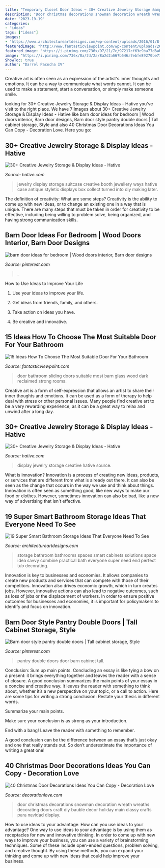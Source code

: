 ```yaml
---
title: "Temporary Closet Door Ideas ~ 30+ Creative Jewelry Storage &amp; Display Ideas"
description: "Door christmas decorations snowman decoration wreath wreaths decorating doors craft diy bauble decor holiday main classy crafts para navidad display"
date: "2023-10-19"
categories:
- "ideas"
tags: ["ideas"]
images:
- "https://www.architectureartdesigns.com/wp-content/uploads/2016/01/8-30-630x701.jpg"
featuredImage: "http://www.fantasticviewpoint.com/wp-content/uploads/2016/10/Pure-Design-Interiors_Rosenberg-Residence_10.jpg.rend_.hgtvcom.1280.1920-634x951.jpeg"
featured_image: "https://i.pinimg.com/736x/97/21/7c/97217cf63c9ba77d3ab15a609a4c9bff--style-pantry-double-doors.jpg"
image: "https://i.pinimg.com/736x/8a/2d/2a/8a2d2a667b546a7ebfe89270be7157b0.jpg"
ShowToc: true
author: "Darrel Pacocha IV"
---
```



Creative art is often seen as an expression of the artist's inner thoughts and emotions. It can be a way to communicate what words cannot. It can be used to make a statement, start a conversation, or simply make someone smile.

	

		
looking for 30+ Creative Jewelry Storage &amp; Display Ideas - Hative you've visit to the right place. We have 7 Images about 30+ Creative Jewelry Storage &amp; Display Ideas - Hative like barn door ideas for bedroom | Wood doors interior, Barn door designs, Barn door style pantry double doors | Tall cabinet storage, Style and also 40 Christmas Door Decorations Ideas You Can Copy - Decoration Love. Here you go:
		
    
## 30+ Creative Jewelry Storage &amp; Display Ideas - Hative

<img loading=lazy src="https://hative.com/wp-content/uploads/2015/01/jewelry-storage-display-ideas/35-vintage-suitcase-jewelry-storage.jpg" onerror="this.onerror=null;this.src='https://tse1.mm.bing.net/th?id=OIP.-n6g8CTWpb8rThBtSNvKlAHaJ4&amp;pid=15.1';" alt="30+ Creative Jewelry Storage &amp; Display Ideas - Hative">

_Source: hative.com_

>jewelry display storage suitcase creative booth jewellery ways hative case antique styletic displays box collect turned into diy making later. 

	

The definition of creativity: What are some steps?
Creativity is the ability to come up with new ideas, or to change an existing one in a way that is unique. There are many steps that must be taken in order for creativity to be effective, including being willing to problem solve, being organized, and having strong communication skills.

    
## Barn Door Ideas For Bedroom | Wood Doors Interior, Barn Door Designs

<img loading=lazy src="https://i.pinimg.com/736x/8a/2d/2a/8a2d2a667b546a7ebfe89270be7157b0.jpg" onerror="this.onerror=null;this.src='https://tse1.mm.bing.net/th?id=OIP.Pd0NJpYp7POKPOmoBVPAxwHaLH&amp;pid=15.1';" alt="barn door ideas for bedroom | Wood doors interior, Barn door designs">

_Source: pinterest.com_

>. 

	

How to Use Ideas to Improve Your Life
1. Use your ideas to improve your life.
2. Get ideas from friends, family, and others.

3. Take action on ideas you have.

4. Be creative and innovative.

    
## 15 Ideas How To Choose The Most Suitable Door For Your Bathroom

<img loading=lazy src="http://www.fantasticviewpoint.com/wp-content/uploads/2016/10/Pure-Design-Interiors_Rosenberg-Residence_10.jpg.rend_.hgtvcom.1280.1920-634x951.jpeg" onerror="this.onerror=null;this.src='https://tse2.mm.bing.net/th?id=OIP.ZLxDvkt4l1ZTqcCjmlZHxAHaLH&amp;pid=15.1';" alt="15 Ideas How To Choose The Most Suitable Door For Your Bathroom">

_Source: fantasticviewpoint.com_

>door bathroom sliding doors suitable most barn glass wood dark reclaimed strong rooms. 

	

Creative art is a form of self-expression that allows an artist to share their inner thoughts and emotions. It can be used as a form of therapy to help deal with stress or other personal issues. Many people find creative art to be a very rewarding experience, as it can be a great way to relax and unwind after a long day.

    
## 30+ Creative Jewelry Storage &amp; Display Ideas - Hative

<img loading=lazy src="https://hative.com/wp-content/uploads/2015/01/jewelry-storage-display-ideas/22-jewelry-storage-display-ideas.jpg" onerror="this.onerror=null;this.src='https://tse2.mm.bing.net/th?id=OIP.QTYojMsHxAUaXdXwJ7jSrwHaLK&amp;pid=15.1';" alt="30+ Creative Jewelry Storage &amp; Display Ideas - Hative">

_Source: hative.com_

>display jewelry storage creative hative source. 

	

What is innovation?
Innovation is a process of creating new ideas, products, or services that are different from what is already out there. It can also be seen as the change that occurs in the way we use and think about things. Innovation is often seen as something good, like new ways to make our food or clothes. However, sometimes innovation can also be bad, like a new way of advertising that isn't effective.

    
## 19 Super Smart Bathroom Storage Ideas That Everyone Need To See

<img loading=lazy src="https://www.architectureartdesigns.com/wp-content/uploads/2016/01/8-30-630x701.jpg" onerror="this.onerror=null;this.src='https://tse4.mm.bing.net/th?id=OIP.1Q6MUh0y2_EYK9LgqOGLQgHaIP&amp;pid=15.1';" alt="19 Super Smart Bathroom Storage Ideas That Everyone Need To See">

_Source: architectureartdesigns.com_

>storage bathroom bathrooms spaces smart cabinets solutions space idea savvy combine practical bath everyone super need end perfect tub decorating. 

	

Innovation is key to businesses and economies. It allows companies to create new products and services that can compete with those of their competitors. Innovation also drives economic growth, which in turn creates jobs. However, innovative actions can also lead to negative outcomes, such as loss of jobs or the displacement of workers. In order to ensure positive outcomes for businesses and economies, it is important for policymakers to identify and focus on innovation.

    
## Barn Door Style Pantry Double Doors | Tall Cabinet Storage, Style

<img loading=lazy src="https://i.pinimg.com/736x/97/21/7c/97217cf63c9ba77d3ab15a609a4c9bff--style-pantry-double-doors.jpg" onerror="this.onerror=null;this.src='https://tse4.mm.bing.net/th?id=OIP.356B-mnOe-RzoEMG5jl03gHaJ3&amp;pid=15.1';" alt="Barn door style pantry double doors | Tall cabinet storage, Style">

_Source: pinterest.com_

>pantry double doors door barn cabinet tall. 

	

Conclusion: Sum up main points.
Concluding an essay is like tying a bow on a present: it brings everything together and leaves the reader with a sense of closure. A good conclusion summarizes the main points of your essay in a concise and creative way. It leaves the reader with something to think about, whether it’s a new perspective on your topic, or a call to action. Here are some tips for writing a strong conclusion:
 Restate your thesis in different words.

Summarize your main points.

Make sure your conclusion is as strong as your introduction.

End with a bang! Leave the reader with something to remember.

A good conclusion can be the difference between an essay that’s just okay and one that really stands out. So don’t underestimate the importance of writing a great one!

    
## 40 Christmas Door Decorations Ideas You Can Copy - Decoration Love

<img loading=lazy src="http://www.decorationlove.com/wp-content/uploads/2016/08/Christmas-Snowman-Door-Decoration-Ideas.jpg" onerror="this.onerror=null;this.src='https://tse3.mm.bing.net/th?id=OIP._HE6TUhf2wpPRgfOcu-abwHaJ4&amp;pid=15.1';" alt="40 Christmas Door Decorations Ideas You Can Copy - Decoration Love">

_Source: decorationlove.com_

>door christmas decorations snowman decoration wreath wreaths decorating doors craft diy bauble decor holiday main classy crafts para navidad display. 

	

How to use ideas to your advantage: How can you use ideas to your advantage?
One way to use ideas to your advantage is by using them as receptacles for new and innovative thinking. In order to come up with new ways to improve your business, you can use a variety of brainstorming techniques. Some of these include open-ended questions, problem solving, and creative thought. By using these methods, you can expand your thinking and come up with new ideas that could help improve your business.


